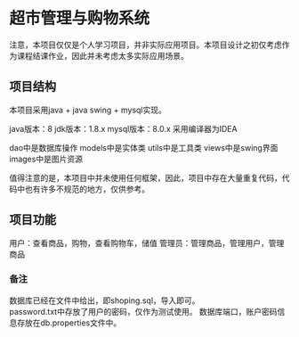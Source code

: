 # 超市管理与购物系统  
注意，本项目仅仅是个人学习项目，并非实际应用项目。本项目设计之初仅考虑作为课程结课作业，因此并未考虑太多实际应用场景。

## 项目结构
本项目采用java + java swing + mysql实现。

java版本：8
jdk版本：1.8.x
mysql版本：8.0.x
采用编译器为IDEA

dao中是数据库操作
models中是实体类
utils中是工具类
views中是swing界面
images中是图片资源

值得注意的是，本项目中并未使用任何框架，因此，项目中存在大量重复代码，代码中也有许多不规范的地方，仅供参考。
## 项目功能

用户：查看商品，购物，查看购物车，储值 
管理员：管理商品，管理用户，管理商品

### 备注
数据库已经在文件中给出，即shoping.sql，导入即可。  
password.txt中存放了用户的密码，仅作为测试使用。
数据库端口，账户密码信息存放在db.properties文件中。  

